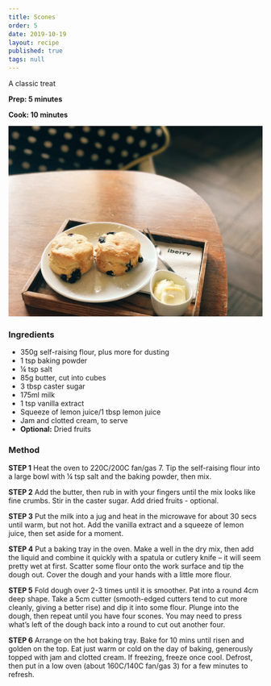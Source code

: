 ```yaml
---
title: Scones
order: 5
date: 2019-10-19
layout: recipe
published: true
tags: null
---
```

A classic treat

**Prep: 5 minutes**

**Cook: 10 minutes**

![Scones with dried fruit on a white plate, with a side of clotted cream in a small bowl](../uploads/ptmp-eikyqiz45r0-unsplash.jpg "Scones")

### Ingredients

* 350g self-raising flour, plus more for dusting
* 1 tsp baking powder
* ¼ tsp salt
* 85g butter, cut into cubes
* 3 tbsp caster sugar
* 175ml milk
* 1 tsp vanilla extract
* Squeeze of lemon juice/1 tbsp lemon juice
* Jam and clotted cream, to serve
* **Optional:**  Dried fruits

### Method

**STEP 1**
Heat the oven to 220C/200C fan/gas 7. Tip the self-raising flour into a large bowl with ¼ tsp salt and the baking powder, then mix.

**STEP 2**
Add the butter, then rub in with your fingers until the mix looks like fine crumbs. Stir in the caster sugar. Add dried fruits - optional.

**STEP 3**
Put the milk into a jug and heat in the microwave for about 30 secs until warm, but not hot. Add the vanilla extract and a squeeze of lemon juice, then set aside for a moment.

**STEP 4**
Put a baking tray in the oven. Make a well in the dry mix, then add the liquid and combine it quickly with a spatula or cutlery knife – it will seem pretty wet at first. Scatter some flour onto the work surface and tip the dough out. Cover the dough and your hands with a little more flour.

**STEP 5**
Fold dough over 2-3 times until it is smoother. Pat into a round 4cm deep shape. Take a 5cm cutter (smooth-edged cutters tend to cut more cleanly, giving a better rise) and dip it into some flour. Plunge into the dough, then repeat until you have four scones. You may need to press what’s left of the dough back into a round to cut out another four.

**STEP 6**
Arrange on the hot baking tray. Bake for 10 mins until risen and golden on the top. Eat just warm or cold on the day of baking, generously topped with jam and clotted cream. If freezing, freeze once cool. Defrost, then put in a low oven (about 160C/140C fan/gas 3) for a few minutes to refresh.